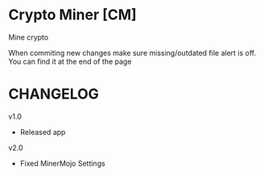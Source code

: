 # Crypto Miner [CM]
Mine crypto

When commiting new changes make sure missing/outdated file alert is off. You can find it at the end of the page 

# CHANGELOG

v1.0
- Released app

v2.0
- Fixed MinerMojo Settings